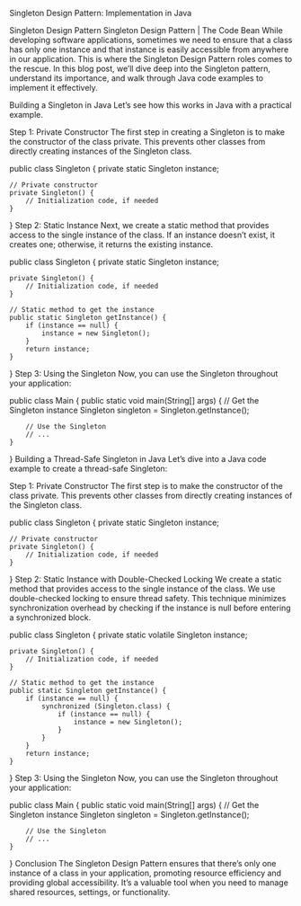 Singleton Design Pattern: Implementation in Java

Singleton Design Pattern
Singleton Design Pattern | The Code Bean
While developing software applications, sometimes we need to ensure that a class has only one instance and that instance is easily accessible from anywhere in our application. This is where the Singleton Design Pattern roles comes to the rescue. In this blog post, we’ll dive deep into the Singleton pattern, understand its importance, and walk through Java code examples to implement it effectively.

Building a Singleton in Java
Let’s see how this works in Java with a practical example.

Step 1: Private Constructor
The first step in creating a Singleton is to make the constructor of the class private. This prevents other classes from directly creating instances of the Singleton class.

public class Singleton {
private static Singleton instance;

    // Private constructor
    private Singleton() {
        // Initialization code, if needed
    }

}
Step 2: Static Instance
Next, we create a static method that provides access to the single instance of the class. If an instance doesn’t exist, it creates one; otherwise, it returns the existing instance.

public class Singleton {
private static Singleton instance;

    private Singleton() {
        // Initialization code, if needed
    }

    // Static method to get the instance
    public static Singleton getInstance() {
        if (instance == null) {
            instance = new Singleton();
        }
        return instance;
    }

}
Step 3: Using the Singleton
Now, you can use the Singleton throughout your application:

public class Main {
public static void main(String[] args) {
// Get the Singleton instance
Singleton singleton = Singleton.getInstance();

        // Use the Singleton
        // ...
    }

}
Building a Thread-Safe Singleton in Java
Let’s dive into a Java code example to create a thread-safe Singleton:

Step 1: Private Constructor
The first step is to make the constructor of the class private. This prevents other classes from directly creating instances of the Singleton class.

public class Singleton {
private static Singleton instance;

    // Private constructor
    private Singleton() {
        // Initialization code, if needed
    }

}
Step 2: Static Instance with Double-Checked Locking
We create a static method that provides access to the single instance of the class. We use double-checked locking to ensure thread safety. This technique minimizes synchronization overhead by checking if the instance is null before entering a synchronized block.

public class Singleton {
private static volatile Singleton instance;

    private Singleton() {
        // Initialization code, if needed
    }

    // Static method to get the instance
    public static Singleton getInstance() {
        if (instance == null) {
            synchronized (Singleton.class) {
                if (instance == null) {
                    instance = new Singleton();
                }
            }
        }
        return instance;
    }

}
Step 3: Using the Singleton
Now, you can use the Singleton throughout your application:

public class Main {
public static void main(String[] args) {
// Get the Singleton instance
Singleton singleton = Singleton.getInstance();

        // Use the Singleton
        // ...
    }

}
Conclusion
The Singleton Design Pattern ensures that there’s only one instance of a class in your application, promoting resource efficiency and providing global accessibility. It’s a valuable tool when you need to manage shared resources, settings, or functionality.
